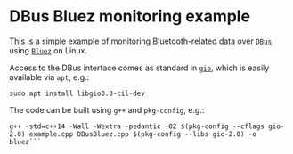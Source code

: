 # DBus Bluez monitoring example

This is a simple example of monitoring Bluetooth-related data over [`DBus`](https://www.freedesktop.org/wiki/Software/dbus/) using [`Bluez`](http://www.bluez.org/) on Linux.

Access to the DBus interface comes as standard in [`gio`](https://developer.gnome.org/gio/stable/), which is easily available via `apt`, e.g.:

```
sudo apt install libgio3.0-cil-dev
```

The code can be built using `g++` and `pkg-config`, e.g.:

```
g++ -std=c++14 -Wall -Wextra -pedantic -O2 $(pkg-config --cflags gio-2.0) example.cpp DBusBluez.cpp $(pkg-config --libs gio-2.0) -o bluez```
